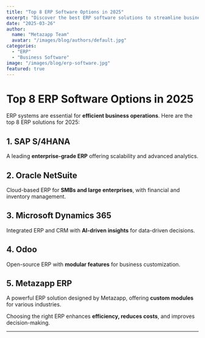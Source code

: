 ```yaml
---
title: "Top 8 ERP Software Options in 2025"
excerpt: "Discover the best ERP software solutions to streamline business operations in 2025."
date: "2025-03-26"
author:
  name: "Metazapp Team"
  avatar: "/images/blog/authors/default.jpg"
categories:
  - "ERP"
  - "Business Software"
image: "/images/blog/erp-software.jpg"
featured: true
---
```


# Top 8 ERP Software Options in 2025

ERP systems are essential for **efficient business operations**. Here are the top 8 ERP solutions for 2025:

## 1. SAP S/4HANA
A leading **enterprise-grade ERP** offering scalability and advanced analytics.

## 2. Oracle NetSuite
Cloud-based ERP for **SMBs and large enterprises**, with financial and inventory management.

## 3. Microsoft Dynamics 365
Integrated ERP and CRM with **AI-driven insights** for data-driven decisions.

## 4. Odoo
Open-source ERP with **modular features** for business customization.

## 5. Metazapp ERP
A powerful ERP solution designed by Metazapp, offering **custom modules** for various industries.

Choosing the right ERP enhances **efficiency, reduces costs**, and improves decision-making.

---
